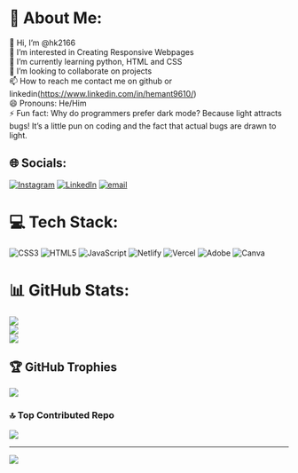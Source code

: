 

# 💫 About Me:
👋 Hi, I’m @hk2166<br>👀 I’m interested in Creating Responsive Webpages<br>🌱 I’m currently learning python, HTML and CSS<br>💞️ I’m looking to collaborate on projects<br>📫 How to reach me contact me on github or linkedin(https://www.linkedin.com/in/hemant9610/)<br>😄 Pronouns: He/Him<br>⚡ Fun fact: Why do programmers prefer dark mode? Because light attracts bugs! It’s a little pun on coding and the fact that actual bugs are drawn to light.


## 🌐 Socials:
[![Instagram](https://img.shields.io/badge/Instagram-%23E4405F.svg?logo=Instagram&logoColor=white)](https://instagram.com/https://www.instagram.com/_h3mant__/) [![LinkedIn](https://img.shields.io/badge/LinkedIn-%230077B5.svg?logo=linkedin&logoColor=white)](https://linkedin.com/in/https://www.instagram.com/_h3mant__/) [![email](https://img.shields.io/badge/Email-D14836?logo=gmail&logoColor=white)](mailto:9610hemant@gmail.com) 

# 💻 Tech Stack:
![CSS3](https://img.shields.io/badge/css3-%231572B6.svg?style=for-the-badge&logo=css3&logoColor=white) ![HTML5](https://img.shields.io/badge/html5-%23E34F26.svg?style=for-the-badge&logo=html5&logoColor=white) ![JavaScript](https://img.shields.io/badge/javascript-%23323330.svg?style=for-the-badge&logo=javascript&logoColor=%23F7DF1E) ![Netlify](https://img.shields.io/badge/netlify-%23000000.svg?style=for-the-badge&logo=netlify&logoColor=#00C7B7) ![Vercel](https://img.shields.io/badge/vercel-%23000000.svg?style=for-the-badge&logo=vercel&logoColor=white) ![Adobe](https://img.shields.io/badge/adobe-%23FF0000.svg?style=for-the-badge&logo=adobe&logoColor=white) ![Canva](https://img.shields.io/badge/Canva-%2300C4CC.svg?style=for-the-badge&logo=Canva&logoColor=white)
# 📊 GitHub Stats:
![](https://github-readme-stats.vercel.app/api?username=hk2166&theme=dark&hide_border=false&include_all_commits=false&count_private=false)<br/>
![](https://nirzak-streak-stats.vercel.app/?user=hk2166&theme=dark&hide_border=false)<br/>
![](https://github-readme-stats.vercel.app/api/top-langs/?username=hk2166&theme=dark&hide_border=false&include_all_commits=false&count_private=false&layout=compact)

## 🏆 GitHub Trophies
![](https://github-profile-trophy.vercel.app/?username=hk2166&theme=radical&no-frame=false&no-bg=true&margin-w=4)

### 🔝 Top Contributed Repo
![](https://github-contributor-stats.vercel.app/api?username=hk2166&limit=5&theme=dark&combine_all_yearly_contributions=true)

---
[![](https://visitcount.itsvg.in/api?id=hk2166&icon=0&color=0)](https://visitcount.itsvg.in)

<!-- Proudly created with GPRM ( https://gprm.itsvg.in ) -->
